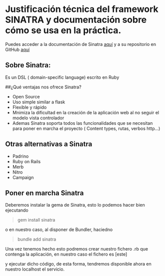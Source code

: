 # Justificación técnica del framework SINATRA y documentación sobre cómo se usa en la práctica.

Puedes acceder a la documentación de Sinatra [aquí](http://sinatrarb.com/documentation.html) y a su repositorio en GitHub [aquí](https://github.com/sinatra/sinatra)

## Sobre Sinatra:

Es un DSL ( domain-specific language) escrito en Ruby

##¿Qué ventajas nos ofrece Sinatra?
* Open Source
* Uso simple similar a flask
* Flexible y rápido
* Mnimiza la dificultad en la creación de la aplicación web al no seguir el modelo vista controlador
* Ademas Sinatra soporta todos las funcionalidades que se necesitan para poner en marcha el proyecto ( Content types, rutas, verbos http...)

## Otras alternativas a Sinatra

* Padrino
* Ruby on Rails
* Merb
* Nitro
* Campaign

## Poner en marcha Sinatra

Deberemos instalar la gema de Sinatra, esto lo podemos hacer bien ejecutando 

> gem install sinatra

o en nuestro caso, al disponer de Bundler, haciedno 

> bundle add sinatra

Una vez tenemos hecho esto podremos crear nuestro fichero .rb que contenga la aplicación, en nuestro caso el fichero es [este]

y ejecutar dicho código, de esta forma, tendremos disponible ahora en nuestro localhost el servicio.


